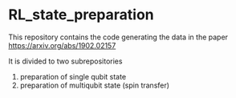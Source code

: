 # RL_state_preparation

This repository contains the code generating the data in the paper https://arxiv.org/abs/1902.02157

It is divided to two subrepositories
1. preparation of single qubit state
2. preparation of multiqubit state (spin transfer)






